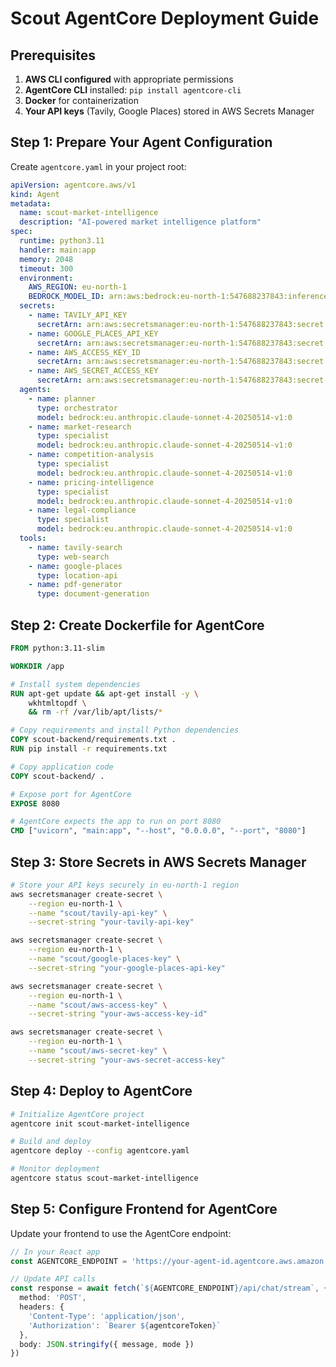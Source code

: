 # Scout AgentCore Deployment Guide

## Prerequisites

1. **AWS CLI configured** with appropriate permissions
2. **AgentCore CLI** installed: `pip install agentcore-cli`
3. **Docker** for containerization
4. **Your API keys** (Tavily, Google Places) stored in AWS Secrets Manager

## Step 1: Prepare Your Agent Configuration

Create `agentcore.yaml` in your project root:

```yaml
apiVersion: agentcore.aws/v1
kind: Agent
metadata:
  name: scout-market-intelligence
  description: "AI-powered market intelligence platform"
spec:
  runtime: python3.11
  handler: main:app
  memory: 2048
  timeout: 300
  environment:
    AWS_REGION: eu-north-1
    BEDROCK_MODEL_ID: arn:aws:bedrock:eu-north-1:547688237843:inference-profile/eu.anthropic.claude-sonnet-4-20250514-v1:0
  secrets:
    - name: TAVILY_API_KEY
      secretArn: arn:aws:secretsmanager:eu-north-1:547688237843:secret:scout/tavily-api-key
    - name: GOOGLE_PLACES_API_KEY
      secretArn: arn:aws:secretsmanager:eu-north-1:547688237843:secret:scout/google-places-key
    - name: AWS_ACCESS_KEY_ID
      secretArn: arn:aws:secretsmanager:eu-north-1:547688237843:secret:scout/aws-access-key
    - name: AWS_SECRET_ACCESS_KEY
      secretArn: arn:aws:secretsmanager:eu-north-1:547688237843:secret:scout/aws-secret-key
  agents:
    - name: planner
      type: orchestrator
      model: bedrock:eu.anthropic.claude-sonnet-4-20250514-v1:0
    - name: market-research
      type: specialist
      model: bedrock:eu.anthropic.claude-sonnet-4-20250514-v1:0
    - name: competition-analysis
      type: specialist
      model: bedrock:eu.anthropic.claude-sonnet-4-20250514-v1:0
    - name: pricing-intelligence
      type: specialist
      model: bedrock:eu.anthropic.claude-sonnet-4-20250514-v1:0
    - name: legal-compliance
      type: specialist
      model: bedrock:eu.anthropic.claude-sonnet-4-20250514-v1:0
  tools:
    - name: tavily-search
      type: web-search
    - name: google-places
      type: location-api
    - name: pdf-generator
      type: document-generation
```

## Step 2: Create Dockerfile for AgentCore

```dockerfile
FROM python:3.11-slim

WORKDIR /app

# Install system dependencies
RUN apt-get update && apt-get install -y \
    wkhtmltopdf \
    && rm -rf /var/lib/apt/lists/*

# Copy requirements and install Python dependencies
COPY scout-backend/requirements.txt .
RUN pip install -r requirements.txt

# Copy application code
COPY scout-backend/ .

# Expose port for AgentCore
EXPOSE 8080

# AgentCore expects the app to run on port 8080
CMD ["uvicorn", "main:app", "--host", "0.0.0.0", "--port", "8080"]
```

## Step 3: Store Secrets in AWS Secrets Manager

```bash
# Store your API keys securely in eu-north-1 region
aws secretsmanager create-secret \
    --region eu-north-1 \
    --name "scout/tavily-api-key" \
    --secret-string "your-tavily-api-key"

aws secretsmanager create-secret \
    --region eu-north-1 \
    --name "scout/google-places-key" \
    --secret-string "your-google-places-api-key"

aws secretsmanager create-secret \
    --region eu-north-1 \
    --name "scout/aws-access-key" \
    --secret-string "your-aws-access-key-id"

aws secretsmanager create-secret \
    --region eu-north-1 \
    --name "scout/aws-secret-key" \
    --secret-string "your-aws-secret-access-key"
```

## Step 4: Deploy to AgentCore

```bash
# Initialize AgentCore project
agentcore init scout-market-intelligence

# Build and deploy
agentcore deploy --config agentcore.yaml

# Monitor deployment
agentcore status scout-market-intelligence
```

## Step 5: Configure Frontend for AgentCore

Update your frontend to use the AgentCore endpoint:

```typescript
// In your React app
const AGENTCORE_ENDPOINT = 'https://your-agent-id.agentcore.aws.amazon.com'

// Update API calls
const response = await fetch(`${AGENTCORE_ENDPOINT}/api/chat/stream`, {
  method: 'POST',
  headers: {
    'Content-Type': 'application/json',
    'Authorization': `Bearer ${agentcoreToken}`
  },
  body: JSON.stringify({ message, mode })
})
```